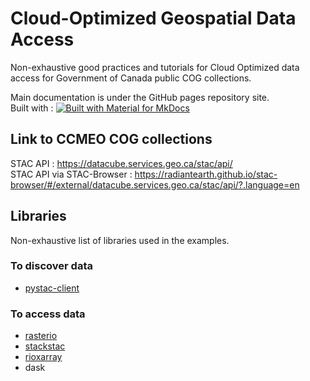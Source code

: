 # Cloud-Optimized Geospatial Data Access
Non-exhaustive good practices and tutorials for Cloud Optimized data access
for Government of Canada public COG collections. 

Main documentation is under the GitHub pages repository site.   
Built with : [![Built with Material for MkDocs](https://img.shields.io/badge/Material_for_MkDocs-526CFE?style=for-the-badge&logo=MaterialForMkDocs&logoColor=white)](https://squidfunk.github.io/mkdocs-material/)

## Link to CCMEO COG collections 
STAC API : <https://datacube.services.geo.ca/stac/api/>  
STAC API via STAC-Browser : <https://radiantearth.github.io/stac-browser/#/external/datacube.services.geo.ca/stac/api/?.language=en>

## Libraries
Non-exhaustive list of libraries used in the examples.

### To discover data  

- [pystac-client]

### To access data  

- [rasterio]
- [stackstac]
- [rioxarray]
- dask

[pystac-client]: https://pystac-client.readthedocs.io/en/stable/usage.html
[rasterio]: https://rasterio.readthedocs.io/en/latest/quickstart.html
[stackstac]: https://stackstac.readthedocs.io/en/latest/basic.html
[rioxarray]: https://corteva.github.io/rioxarray/stable/
